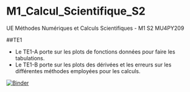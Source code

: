 # M1_Calcul_Scientifique_S2
UE Méthodes Numériques et Calculs Scientifiques - M1 S2 MU4PY209

##TE1

* Le TE1-A porte sur les plots de fonctions données pour faire les tabulations.
* Le TE1-B porte sur les plots des dérivées et les erreurs sur les différentes méthodes employées pour les calculs.



[![Binder](https://mybinder.org/badge_logo.svg)](https://mybinder.org/v2/gh/Romeo75/M1_Calcul_Scientifique_S2/HEAD)
